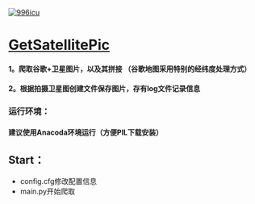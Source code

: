 <p>
<a href="https://github.com/996icu/996.ICU/blob/master/LICENSE_CN">
<img alt="996icu" src="https://img.shields.io/badge/license-NPL%20%28The%20996%20Prohibited%20License%29-blue.svg">
</a>
</p>

[GetSatellitePic](https://github.com/XiXiangkun/GetSatellitePic)
=======
#### 1。爬取谷歌+卫星图片，以及其拼接 （谷歌地图采用特别的经纬度处理方式）
#### 2。根据拍摄卫星图创建文件保存图片，存有log文件记录信息
### 运行环境：
#### 建议使用Anacoda环境运行（方便PIL下载安装）
## Start：
- config.cfg修改配置信息
- main.py开始爬取
